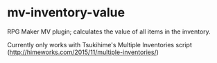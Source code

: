 # mv-inventory-value
RPG Maker MV plugin; calculates the value of all items in the inventory.

Currently only works with Tsukihime's Multiple Inventories script (http://himeworks.com/2015/11/multiple-inventories/)